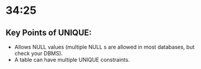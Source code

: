 # 34:25
## Key Points of UNIQUE:
- Allows NULL values (multiple NULL s are allowed in most databases, but check your DBMS).
- A table can have multiple UNIQUE constraints.



